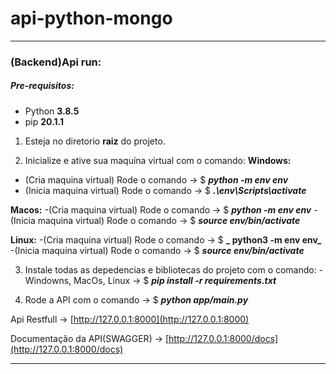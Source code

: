 # api-python-mongo

___________________________________________________________________________________

### (Backend)Api run:
##### Pre-requisitos:
- Python **3.8.5**
- pip **20.1.1**

1. Esteja no diretorio **raiz** do projeto.

2. Inicialize e ative sua maquína virtual com o comando:
**Windows:**
- (Cria maquina virtual) Rode o comando -> $ **_python -m env env_**
- (Inicia maquina virtual) Rode o comando -> $ **_.\env\Scripts\activate_**

**Macos:** 
-(Cria maquina virtual) Rode o comando -> $ **_python -m env env_**
-(Inicia maquina virtual) Rode o comando -> $ **_source env/bin/activate_**

**Linux:**
-(Cria maquina virtual) Rode o comando -> $ **_ python3 -m env env_**
-(Inicia maquina virtual) Rode o comando -> $ **_source env/bin/activate_**

3. Instale todas as depedencias e bibliotecas do projeto com o comando:
-Windowns, MacOs, Linux -> $ **_pip install -r requirements.txt_**

4. Rode a API com o comando -> $ **_python app/main.py_**

Api Restfull -> [http://127.0.0.1:8000](http://127.0.0.1:8000)

Documentação da API(SWAGGER) -> [http://127.0.0.1:8000/docs](http://127.0.0.1:8000/docs)

___________________________________________________________________________________
